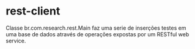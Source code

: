 rest-client
================

Classe br.com.research.rest.Main faz uma serie de inserções testes em uma base de dados através de operações
expostas por um RESTful web service.
